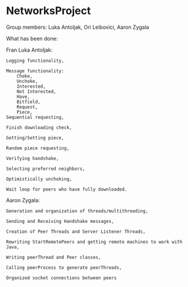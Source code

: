 # NetworksProject

Group members: Luka Antoljak, Ori Leibovici, Aaron Zygala

What has been done:

Fran Luka Antoljak:

	Logging functionality,

	Message functionality:
		Choke,
		Unchoke,
		Interested,
		Not Interested,
		Have,
		Bitfield,
		Request,
		Piece,
	Sequential requesting,

	Finish downloading check,

	Getting/Setting piece,

	Random piece requesting,

	Verifying handshake,

	Selecting preferred neighbors,

	Optimistically unchoking,

	Wait loop for peers who have fully downloaded.

Aaron Zygala:

	Generation and organization of threads/multithreading,
	
	Sending and Receiving Handshake messages,
	
	Creation of Peer Threads and Server Listener Threads,
	
	Rewriting StartRemotePeers and getting remote machines to work with Java,
	
	Writing peerThread and Peer classes,
	
	Calling peerProcess to generate peerThreads,
	
	Organized socket connections between peers
	
	
	
	
